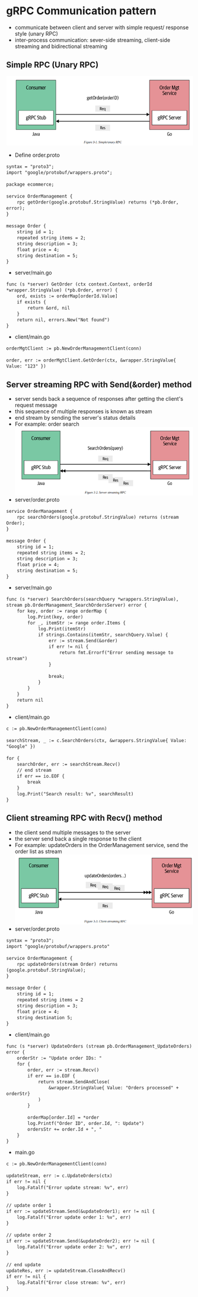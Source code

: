 # gRPC Communication pattern
- communicate between client and server with simple request/ response style (unary RPC)
- inter-process communication: sever-side streaming, client-side streaming and bidirectional streaming 

## Simple RPC (Unary RPC)
![](../media/grpc_unary.png)
- Define order.proto
```text
syntax = "proto3";
import "google/protobuf/wrappers.proto";

package ecommerce;

service OrderManagement {
    rpc getOrder(google.protobuf.StringValue) returns (*pb.Order, error);
}

message Order {
    string id = 1;
    repeated string items = 2;
    string description = 3;
    float price = 4;
    string destination = 5;
}
```
- server/main.go
```text
func (s *server) GetOrder (ctx context.Context, orderId *wrapper.StringValue) (*pb.Order, error) {
    ord, exists := orderMap[orderId.Value]
    if exists {
        return &ord, nil
    }
    return nil, errors.New("Not found")
}
```
- client/main.go
```text
orderMgtClient := pb.NewOrderManagementClient(conn)

order, err := orderMgtClient.GetOrder(ctx, &wrapper.StringValue{ Value: "123" })
```

## Server streaming RPC with Send(&order) method
- server sends back a sequence of responses after getting the client's request message
- this sequence of multiple responses is known as stream 
- end stream by sending the server's status details 
- For example: order search 
![](../media/rpc_server_streaming.png)
- server/order.proto
```text
service OrderManagement {
    rpc searchOrders(google.protobuf.StringValue) returns (stream Order);
}

message Order {
    string id = 1;
    repeated string items = 2;
    string description = 3;
    float price = 4;
    string destination = 5;
}
```  
- server/main.go
```text
func (s *server) SearchOrders(searchQuery *wrappers.StringValue), stream pb.OrderManagement_SearchOrdersServer) error {
    for key, order := range orderMap {
        log.Print(key, order)
        for _, itemStr := range order.Items {
            log.Print(itemStr)
            if strings.Contains(itemStr, searchQuery.Value) {
                err := stream.Send(&order)
                if err != nil {
                    return fmt.Errorf("Error sending message to stream")
                }
    
                break;
            }
        }
    }
    return nil
}
```
- client/main.go
```text
c := pb.NewOrderManagementClient(conn)

searchStream, _ := c.SearchOrders(ctx, &wrappers.StringValue{ Value: "Google" })

for {
    searchOrder, err := searchStream.Recv()
    // end stream
    if err == io.EOF {
        break
    }
    log.Print("Search result: %v", searchResult)
}
```

## Client streaming RPC with Recv() method
- the client send multiple messages to the server
- the server send back a single response to the client 
- For example: updateOrders in the OrderManagement service, send the order list as stream 
![](../media/rpc_client_streaming.png)
- server/order.proto
```text
syntax = "proto3";
import "google/protobuf/wrappers.proto"

service OrderManagement {
    rpc updateOrders(stream Order) returns (google.protobuf.StringValue);
}

message Order {
    string id = 1;
    repeated string items = 2
    string description = 3;
    float price = 4;
    string destination 5;
}
```
- client/main.go
```text
func (s *server) UpdateOrders (stream pb.OrderManagement_UpdateOrders) error {
    orderStr := "Update order IDs: "
    for {
        order, err := stream.Recv()
        if err == io.EOF {
            return stream.SendAndClose(
                &wrapper.StringValue{ Value: "Orders processed" + orderStr}
            )
        }
        
        orderMap[order.Id] = *order
        log.Printf("Order ID", order.Id, ": Update")
        ordersStr += order.Id + ", "
    }
}
```
- main.go
```text
c := pb.NewOrderManagementClient(conn)

updateStream, err := c.UpdateOrders(ctx)
if err != nil {
    log.Fatalf("Error update stream: %v", err)
}

// update order 1
if err := updateStream.Send(&updateOrder1); err != nil {
    log.Fatalf("Error update order 1: %v", err)
}

// update order 2
if err := updateStream.Send(&updateOrder2); err != nil {
    log.Fatalf("Error update order 2: %v", err)
}

// end update 
updateRes, err := updateStream.CloseAndRecv()
if err != nil {
    log.Fatalf("Error close stream: %v", err)
}
```